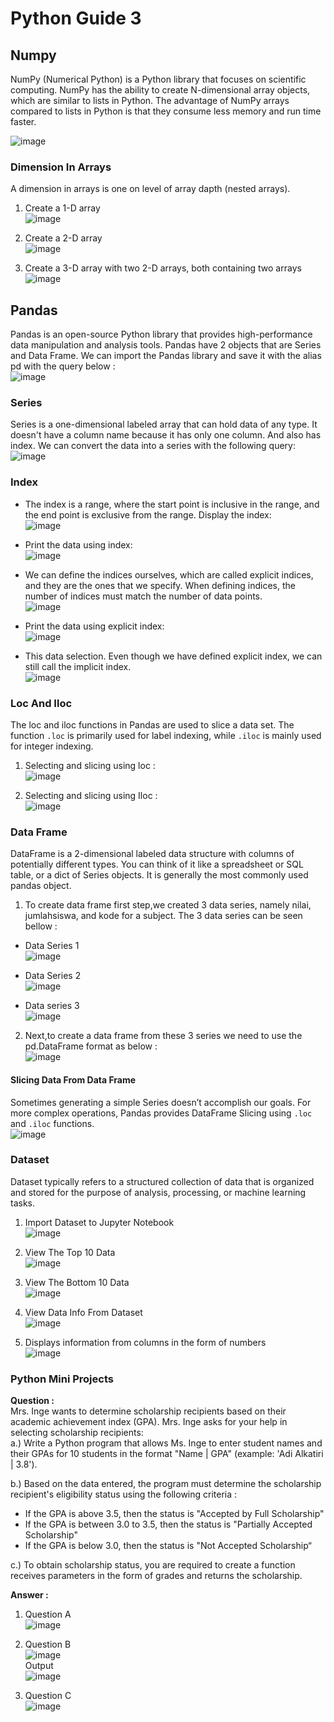 # Python Guide 3

## Numpy 
NumPy (Numerical Python) is a Python library that focuses on scientific computing. NumPy has the ability to create N-dimensional array objects, which are similar to lists in Python. The advantage of NumPy arrays compared to lists in Python is that they consume less memory and run time faster.

![image](https://github.com/vinamaulina/Python-Guide-3/assets/114405502/43e50056-2261-4ce1-bb66-df39f3c3ac7a)


### Dimension In Arrays
A dimension in arrays is one on level of array dapth (nested arrays).

1.  Create a 1-D array <br>
![image](https://github.com/vinamaulina/Python-Guide-3/assets/114405502/6eb57dab-d0d9-46e5-a069-d4a243db0385)

2. Create a 2-D array <br>
![image](https://github.com/vinamaulina/Python-Guide-3/assets/114405502/6ef838ad-e526-4c69-ae9d-db735c4bf55c)

3. Create a 3-D array with two 2-D arrays, both containing two arrays <br>
![image](https://github.com/vinamaulina/Python-Guide-3/assets/114405502/05b5882d-3376-43c0-8ce0-604476aeb893)


## Pandas
Pandas is an open-source Python library that provides high-performance data manipulation and analysis tools. Pandas have 2 objects that are Series and Data Frame. We can import the Pandas library and save it with the alias pd with the query below : <br>
![image](https://github.com/vinamaulina/Python-Guide-3/assets/114405502/da48bb6d-ae55-4af0-a53b-c9c77ce31b93)

### Series
Series is a one-dimensional labeled array that can hold data of any type. It doesn't have a column name because it has only one column. And also has index. We can convert the data into a series with the following query: <br>
![image](https://github.com/vinamaulina/Python-Guide-3/assets/114405502/25684d48-f4bd-4c8a-a49d-e9a838ba213b)

### Index
- The index is a range, where the start point is inclusive in the range, and the end point is exclusive from the range. Display the index: <br>
![image](https://github.com/vinamaulina/Python-Guide-3/assets/114405502/038038da-ef51-492c-8014-268e8f9feabe)

- Print the data using index: <br>
![image](https://github.com/vinamaulina/Python-Guide-3/assets/114405502/f558435b-0a41-4595-976f-fe2b62b4e1a9)

- We can define the indices ourselves, which are called explicit indices, and they are the ones that we specify. When defining indices, the number of indices must match the number of data points. <br>
![image](https://github.com/vinamaulina/Python-Guide-3/assets/114405502/6ed5844e-1314-438d-9763-a59f0d12540c)

- Print the data using explicit index: <br>
![image](https://github.com/vinamaulina/Python-Guide-3/assets/114405502/d9538723-3df2-41a8-9e40-73d7fc1651db)

- This data selection. Even though we have defined explicit index, we can still call the implicit index. <br>
![image](https://github.com/vinamaulina/Python-Guide-3/assets/114405502/c45f689c-9129-4b7d-8e95-a1c4b1a4ec4d)

### Loc And Iloc
The loc and iloc functions in Pandas are used to slice a data set. The function `.loc` is primarily used for label indexing, while `.iloc` is mainly used for integer indexing.

1.  Selecting and slicing using loc : <br>
![image](https://github.com/vinamaulina/Python-Guide-3/assets/114405502/2ffeabfe-727c-4f60-9167-4c34372a3e07)

2.  Selecting and slicing using Iloc : <br>
![image](https://github.com/vinamaulina/Python-Guide-3/assets/114405502/5cb6ea8f-bc80-443e-862f-eebf30da43c9)

### Data Frame
DataFrame is a 2-dimensional labeled data structure with columns of potentially different types. You can think of it like a spreadsheet or SQL table, or a dict of Series objects. It is generally the most commonly used pandas object.

1. To create data frame first step,we created 3 data series, namely nilai, jumlahsiswa, and kode for a subject. The 3 data series can be seen bellow : <br>

- Data Series 1 <br>
![image](https://github.com/vinamaulina/Python-Guide-3/assets/114405502/7d89410f-d906-44ec-94c4-bf272badb32b)

- Data Series 2 <br>
![image](https://github.com/vinamaulina/Python-Guide-3/assets/114405502/778648be-8552-4714-8c3d-7ddb7ef3dce5)

- Data series 3 <br>
![image](https://github.com/vinamaulina/Python-Guide-3/assets/114405502/9cd1e7f2-83f7-40ec-9d7a-90b24d1bb5d1)

2.  Next,to create a data frame from these 3 series we need to use the pd.DataFrame format as below : <br>
![image](https://github.com/vinamaulina/Python-Guide-3/assets/114405502/4456423d-1fb9-4994-81a2-2d93a3012bd3)

#### Slicing Data From Data Frame
Sometimes generating a simple Series doesn’t accomplish our goals. For more complex operations, Pandas provides DataFrame Slicing using `.loc` and `.iloc` functions. <br>
![image](https://github.com/vinamaulina/Python-Guide-3/assets/114405502/61f18995-9d0f-4c3c-af92-0ab620f557b5)

### Dataset
Dataset typically refers to a structured collection of data that is organized and stored for the purpose of analysis, processing, or machine learning tasks. <br>
1. Import Dataset to Jupyter Notebook <br>
![image](https://github.com/vinamaulina/Python-Guide-3/assets/114405502/7e7971dd-2125-4a72-9b2a-57a487bdabef)

2. View The Top 10 Data <br>
![image](https://github.com/vinamaulina/Python-Guide-3/assets/114405502/37caf835-6a5a-41d7-b4f7-1c4100e0e6d3)

3. View The Bottom 10 Data <br>
![image](https://github.com/vinamaulina/Python-Guide-3/assets/114405502/c04d2c30-aca0-41d5-a6bd-eee51294c57c)

4. View Data Info From Dataset <br>
![image](https://github.com/vinamaulina/Python-Guide-3/assets/114405502/16894b27-2e76-4938-b860-7f810fc8c561)

5. Displays information from columns in the form of numbers <br>
![image](https://github.com/vinamaulina/Python-Guide-3/assets/114405502/0e8c42a8-833e-4eb4-9506-552e82ce380e)

### Python Mini Projects
**Question :** <br>
Mrs. Inge wants to determine scholarship recipients based on their academic achievement index (GPA). Mrs. Inge asks for your help in selecting scholarship recipients: <br>
a.) Write a Python program that allows Ms. Inge to enter student names and their GPAs for 10 students in the format "Name | GPA" (example: 'Adi Alkatiri | 3.8'). <br>

b.) Based on the data entered, the program must determine the scholarship recipient's eligibility status using the following criteria : <br> 

- If the GPA is above 3.5, then the status is "Accepted by Full Scholarship" 
- If the GPA is between 3.0 to 3.5, then the status is "Partially Accepted Scholarship" 
- If the GPA is below 3.0, then the status is "Not Accepted Scholarship“ <br>

c.) To obtain scholarship status, you are required to create a function receives parameters in the form of grades and returns the scholarship. <br>

**Answer :** <br>
1. Question A <br>
![image](https://github.com/vinamaulina/Python-Guide-3/assets/114405502/72af16d2-c5c0-4363-bf94-b41eb77ea77d)

2. Question B <br>
![image](https://github.com/vinamaulina/Python-Guide-3/assets/114405502/07752764-b6c6-4c18-91ee-6b457feb9597) <br>
Output <br>
![image](https://github.com/vinamaulina/Python-Guide-3/assets/114405502/896eb907-9c11-49ed-9fb1-53f44fb396e6)

3. Question C <br>
![image](https://github.com/vinamaulina/Python-Guide-3/assets/114405502/a0a7a5e0-e791-4e69-bbf6-745211a67658)
